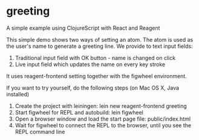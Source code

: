 # greeting
A simple example using ClojureScript with React and Reagent

This simple demo shows two ways of setting an atom. The atom is used as the user's name to generate a greeting line. We provide to text input fields: 

1. Traditional input field with OK button - name is changed on click
2. Live input field which updates the name on every key stroke

It uses reagent-frontend setting together with the figwheel environment. 

If you want to try yourself, do the following steps (on Mac OS X, Java installed)

1. Create the project with leiningen: lein new reagent-frontend greeting
2. Start figwheel for REPL and autobuild: lein figwheel 
3. Open a browser window and load the start page file: public/index.html
4. Wait for figwheel to connect the REPL to the browser, until you see the REPL command line

